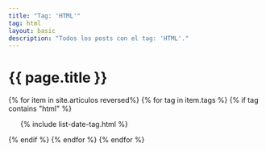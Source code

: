 ```yaml
---
title: "Tag: 'HTML'"
tag: html
layout: basic
description: "Todos los posts con el tag: 'HTML'."
---
```


<h1>{{ page.title }}</h1>

{% for item in site.articulos reversed%}
{% for tag in item.tags %}
{% if tag contains "html" %}
<ul>
    {% include list-date-tag.html %}
</ul>
{% endif %}
{% endfor %}
{% endfor %}
